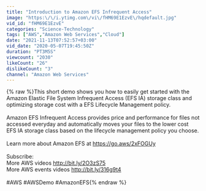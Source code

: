 ```yaml
---
title: "Introduction to Amazon EFS Infrequent Access"
image: "https:\/\/i.ytimg.com\/vi\/fHM69E1EzvE\/hqdefault.jpg"
vid_id: "fHM69E1EzvE"
categories: "Science-Technology"
tags: ["AWS","Amazon Web Services","Cloud"]
date: "2021-11-13T07:52:57+03:00"
vid_date: "2020-05-07T19:45:50Z"
duration: "PT3M5S"
viewcount: "2030"
likeCount: "26"
dislikeCount: "3"
channel: "Amazon Web Services"
---
```

{% raw %}This short demo shows you how to easily get started with the Amazon Elastic File System Infrequent Access (EFS IA) storage class and optimizing storage cost with a EFS Lifecycle Management policy. <br /><br />Amazon EFS Infrequent Access provides price and performance for files not accessed everyday and automatically moves your files to the lower cost EFS IA storage class based on the lifecycle management policy you choose.<br /><br />Learn more about Amazon EFS at <a rel="nofollow" target="blank" href="https://go.aws/2xFOGUy">https://go.aws/2xFOGUy</a><br /><br />Subscribe: <br />More AWS videos <a rel="nofollow" target="blank" href="http://bit.ly/2O3zS75">http://bit.ly/2O3zS75</a> <br />More AWS events videos <a rel="nofollow" target="blank" href="http://bit.ly/316g9t4">http://bit.ly/316g9t4</a><br /><br />#AWS #AWSDemo #AmazonEFS{% endraw %}

